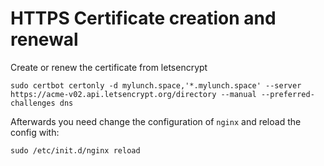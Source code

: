 # HTTPS Certificate creation and renewal 
Create or renew the certificate from letsencrypt 

```shell
sudo certbot certonly -d mylunch.space,'*.mylunch.space' --server https://acme-v02.api.letsencrypt.org/directory --manual --preferred-challenges dns 
``` 
Afterwards you need change the configuration of `nginx` and reload the config with:

```shell
sudo /etc/init.d/nginx reload
```